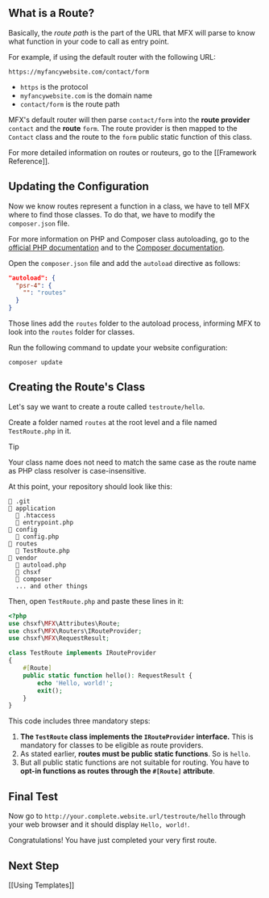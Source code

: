 ## What is a Route?

Basically, the _route path_ is the part of the URL that MFX will parse to know what function in your code to call as entry point.

For example, if using the default router with the following URL:

`https://myfancywebsite.com/contact/form`

- `https` is the protocol
- `myfancywebsite.com` is the domain name
- `contact/form` is the route path

MFX's default router will then parse `contact/form` into the **route provider** `contact` and the **route** `form`. The route provider is then mapped to the `Contact` class and the route to the `form` public static function of this class.

For more detailed information on routes or routeurs, go to the [[Framework Reference]].

## Updating the Configuration

Now we know routes represent a function in a class, we have to tell MFX where to find those classes. To do that, we have to modify the `composer.json` file.

For more information on PHP and Composer class autoloading, go to the [official PHP documentation](https://www.php.net/manual/en/language.oop5.autoload.php) and to the [Composer documentation](https://getcomposer.org/doc/01-basic-usage.md#autoloading).

Open the `composer.json` file and add the `autoload` directive as follows:

```json
"autoload": {
  "psr-4": {
    "": "routes"
  }
}
```

Those lines add the `routes` folder to the autoload process, informing MFX to look into the `routes` folder for classes.

Run the following command to update your website configuration:

```
composer update
```

## Creating the Route's Class

Let's say we want to create a route called `testroute/hello`.

Create a folder named `routes` at the root level and a file named `TestRoute.php` in it.

> [!TIP]
> Your class name does not need to match the same case as the route name as PHP class resolver is case-insensitive.

At this point, your repository should look like this:

```
📁 .git
📁 application
  📄 .htaccess
  📄 entrypoint.php
📁 config
  📄 config.php
📁 routes
  📄 TestRoute.php
📁 vendor
  📄 autoload.php
  📁 chsxf
  📁 composer
  ... and other things
```

Then, open `TestRoute.php` and paste these lines in it:

```php
<?php
use chsxf\MFX\Attributes\Route;
use chsxf\MFX\Routers\IRouteProvider;
use chsxf\MFX\RequestResult;

class TestRoute implements IRouteProvider
{
    #[Route]
    public static function hello(): RequestResult {
        echo 'Hello, world!';
        exit();
    }
}
```

This code includes three mandatory steps:

1. **The `TestRoute` class implements the `IRouteProvider` interface.** This is mandatory for classes to be eligible as route providers.
2. As stated earlier, **routes must be public static functions**. So is `hello`.
3. But all public static functions are not suitable for routing. You have to **opt-in functions as routes through the `#[Route]` attribute**.

## Final Test

Now go to `http://your.complete.website.url/testroute/hello` through your web browser and it should display `Hello, world!`.

Congratulations! You have just completed your very first route.

## Next Step

[[Using Templates]]
